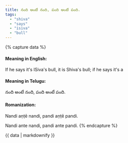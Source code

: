```yaml
---
title: నంది అంటే నంది, పంది అంటే పంది.
tags:
  - "shiva"
  - "says"
  - "isiva"
  - "bull"
---
```


{% capture data %}
#### Meaning in English:
If he says it's ISiva's bull, it is Shiva's bull; if he says it's a

#### Meaning in Telugu:
నంది అంటే నంది, పంది అంటే పంది.

#### Romanization:
Nandi aṇṭē nandi, pandi aṇṭē pandi.

Nandi ante nandi, pandi ante pandi.
{% endcapture %}

{{ data | markdownify }}

